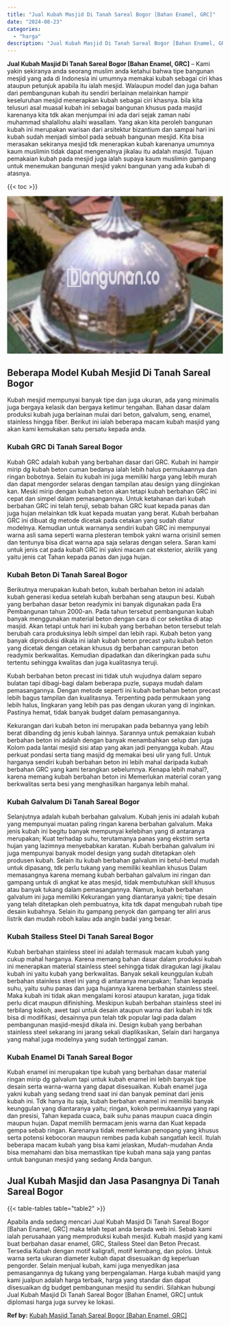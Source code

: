 ```yaml
---
title: "Jual Kubah Masjid Di Tanah Sareal Bogor [Bahan Enamel, GRC]"
date: "2024-08-23"
categories: 
  - "harga"
description: "Jual Kubah Masjid Di Tanah Sareal Bogor [Bahan Enamel, GRC]. Apabila anda sedang mencari Jual Kubah Masjid Di Tanah Sareal Bogor [Bahan Enamel, GRC] maka t..."
---
```


**Jual Kubah Masjid Di Tanah Sareal Bogor \[Bahan Enamel, GRC\]** – Kami yakin sekiranya anda seorang muslim anda ketahui bahwa tipe bangunan mesjid yang ada di Indonesia ini umumnya memakai kubah sebagai ciri khas ataupun petunjuk apabila itu ialah mesjid. Walaupun model dan juga bahan dari pembangunan kubah itu sendiri berlainan melainkan hampir keseluruhan mesjid menerapkan kubah sebagai ciri khasnya. bila kita telusuri asal muasal kubah ini sebagai bangunan khusus pada masjid karenanya kita tdk akan menjumpai ini ada dari sejak zaman nabi muhammad shalallohu alaihi wasallam. Yang akan kita peroleh bangunan kubah ini merupakan warisan dari arsitektur bizantium dan sampai hari ini kubah sudah menjadi simbol pada sebuah bangunan mesjid. Kita bisa merasakan sekiranya mesjid tdk menerapkan kubah karenanya umumnya kaum muslimin tidak dapat mengenalnya jikalau itu adalah masjid. Tujuan pemakaian kubah pada mesjid juga ialah supaya kaum muslimin gampang untuk menemukan bangunan mesjid yakni bangunan yang ada kubah di atasnya.

{{< toc >}}

![Jual Kubah Masjid Di Tanah Sareal Bogor [Bahan Enamel, GRC]](/images/jual-kubah-masjid-19.png)

## Beberapa Model Kubah Mesjid Di Tanah Sareal Bogor

Kubah mesjid mempunyai banyak tipe dan juga ukuran, ada yang minimalis juga bergaya kelasik dan bergaya ketimur tengahan. Bahan dasar dalam produksi kubah juga berlainan mulai dari beton, galvalum, seng, enamel, stainless hingga fiber. Berikut ini ialah beberapa macam kubah masjid yang akan kami kemukakan satu persatu kepada anda.

### Kubah GRC Di Tanah Sareal Bogor

Kubah GRC adalah kubah yang berbahan dasar dari GRC. Kubah ini hampir mirip dg kubah beton cuman bedanya ialah lebih halus permukaannya dan ringan bobotnya. Selain itu kubah ini juga memiliki harga yang lebih murah dan dapat mengorder selaras dengan tampilan atau design yang diinginkan kan. Meski mirip dengan kubah beton akan tetapi kubah berbahan GRC ini cepat dan simpel dalam pemasangannya. Untuk ketahanan dari kubah berbahan GRC ini telah teruji, sebab bahan GRC kuat kepada panas dan juga hujan melainkan tdk kuat kepada muatan yang berat. Kubah berbahan GRC ini dibuat dg metode dicetak pada cetakan yang sudah diatur modelnya. Kemudian untuk warnanya sendiri kubah GRC ini mempunyai warna asli sama seperti warna plesteran tembok yakni warna orisinil semen dan tentunya bisa dicat warna apa saja selaras dengan selera. Saran kami untuk jenis cat pada kubah GRC ini yakni macam cat eksterior, akrilik yang yaitu jenis cat Tahan kepada panas dan juga hujan.

### Kubah Beton Di Tanah Sareal Bogor

Berikutnya merupakan kubah beton, kubah berbahan beton ini adalah kubah generasi kedua setelah kubah berbahan seng ataupun besi. Kubah yang berbahan dasar beton readymix ini banyak digunakan pada Era Pembangunan tahun 2000-an. Pada tahun tersebut pembangunan kubah banyak menggunakan material beton dengan cara di cor seketika di atap masjid. Akan tetapi untuk hari ini kubah yang berbahan beton tersebut telah berubah cara produksinya lebih simpel dan lebih rapi. Kubah beton yang banyak diproduksi dikala ini ialah kubah beton precast yaitu kubah beton yang dicetak dengan cetakan khusus dg berbahan campuran beton readymix berkwalitas. Kemudian dipadatkan dan dikeringkan pada suhu tertentu sehingga kwalitas dan juga kualitasnya teruji.

Kubah berbahan beton precast ini tidak utuh wujudnya dalam separo bulatan tapi dibagi-bagi dalam beberapa puzle, supaya mudah dalam pemasangannya. Dengan metode seperti ini kubah berbahan beton precast lebih bagus tampilan dan kualitasnya. Terpenting pada permukaan yang lebih halus, lingkaran yang lebih pas pas dengan ukuran yang di inginkan. Pastinya hemat, tidak banyak budget dalam pemasangannya.

Kekurangan dari kubah beton ini merupakan pada bebannya yang lebih berat dibanding dg jenis kubah lainnya. Sarannya untuk pemakaian kubah berbahan beton ini adalah dengan banyak menambahkan selup dan juga Kolom pada lantai mesjid sisi atap yang akan jadi penyangga kubah. Atau perkuat pondasi serta tiang masjid dg memakai besi ulir yang full. Untuk harganya sendiri kubah berbahan beton ini lebih mahal daripada kubah berbahan GRC yang kami terangkan sebelumnya. Kenapa lebih mahal?, karena memang kubah berbahan beton ini Memerlukan material coran yang berkwalitas serta besi yang menghasilkan harganya lebih mahal.

### Kubah Galvalum Di Tanah Sareal Bogor

Selanjutnya adalah kubah berbahan galvalum. Kubah jenis ini adalah kubah yang mempunyai muatan paling ringan karena berbahan galvalum. Maka jenis kubah ini begitu banyak mempunyai kelebihan yang di antaranya merupakan; Kuat terhadap suhu, terutamanya panas yang ekstrim serta hujan yang lazimnya menyebabkan karatan. Kubah berbahan galvalum ini juga mempunyai banyak model design yang sudah ditetapkan oleh produsen kubah. Selain itu kubah berbahan galvalum ini betul-betul mudah untuk dipasang, tdk perlu tukang yang memiliki keahlian khusus Dalam memasangnya karena memang kubah berbahan galvalum ini ringan dan gampang untuk di angkat ke atas mesjid, tidak membutuhkan skill khusus atau banyak tukang dalam pemasangannya. Namun, kubah berbahan galvalum ini juga memiliki Kekurangan yang diantaranya yakni; tipe desain yang telah ditetapkan oleh pembuatnya, kita tdk dapat mengubah rubah tipe desain kubahnya. Selain itu gampang penyok dan gampang ter aliri arus listrik dan mudah roboh kalau ada angin badai yang besar.

### Kubah Stailess Steel Di Tanah Sareal Bogor

Kubah berbahan stainless steel ini adalah termasuk macam kubah yang cukup mahal harganya. Karena memang bahan dasar dalam produksi kubah ini menerapkan material stainless steel sehingga tidak diragukan lagi jikalau kubah ini yaitu kubah yang berkwalitas. Banyak sekali keunggulan kubah berbahan stainless steel ini yang di antaranya merupakan; Tahan kepada suhu, yaitu suhu panas dan juga hujannya karena berbahan stainless steel. Maka kubah ini tidak akan mengalami korosi ataupun karatan, juga tidak perlu dicat maupun difinishing. Meskipun kubah berbahan stainless steel ini terbilang kokoh, awet tapi untuk desain ataupun warna dari kubah ini tdk bisa di modifikasi, desainnya pun telah tdk popular lagi pada dalam pembangunan masjid-mesjid dikala ini. Design kubah yang berbahan stainless steel sekarang ini jarang sekali diaplikasikan, Selain dari harganya yang mahal juga modelnya yang sudah tertinggal zaman.

### Kubah Enamel Di Tanah Sareal Bogor

Kubah enamel ini merupakan tipe kubah yang berbahan dasar material ringan mirip dg galvalum tapi untuk kubah enamel ini lebih banyak tipe desain serta warna-warna yang dapat disesuaikan. Kubah enamel juga yakni kubah yang sedang trend saat ini dan banyak peminat dari jenis kubah ini. Tdk hanya itu saja, kubah berbahan enamel ini memiliki banyak keunggulan yang diantaranya yaitu; ringan, kokoh permukaannya yang rapi dan presisi, Tahan kepada cuaca, baik suhu panas maupun cuaca dingin maupun hujan. Dapat memilih bermacam jenis warna dan Kuat kepada gempa sebab ringan. Karenanya tidak memerlukan penopang yang khusus serta potensi kebocoran maupun rembes pada kubah sangatlah kecil. Itulah beberapa macam kubah yang bisa kami jelaskan, Mudah-mudahan Anda bisa memahami dan bisa memastikan tipe kubah mana saja yang pantas untuk bangunan mesjid yang sedang Anda bangun.

## Jual Kubah Masjid dan Jasa Pasangnya Di Tanah Sareal Bogor

{{< table-tables table="table2" >}}

Apabila anda sedang mencari Jual Kubah Masjid Di Tanah Sareal Bogor \[Bahan Enamel, GRC\] maka telah tepat anda berada web ini. Sebab kami ialah perusahaan yang memproduksi kubah mesjid. Kubah masjid yang kami buat berbahan dasar enamel, GRC, Stailess Steel dan Beton Precast. Tersedia Kubah dengan motif kaligrafi, motif kembang, dan polos. Untuk warna serta ukuran diameter kubah dapat disesuaikan dg keperluan pengorder. Selain menjual kubah, kami juga menyedikan jasa pemasangannya dg tukang yang berpengalaman. Harga kubah masjid yang kami jualpun adalah harga terbaik, harga yang standar dan dapat disesuaikan dg budget pembangunan mesjid itu sendiri. Silahkan hubungi Jual Kubah Masjid Di Tanah Sareal Bogor \[Bahan Enamel, GRC\] untuk diplomasi harga juga survey ke lokasi.

**Ref by:** [Kubah Masjid Tanah Sareal Bogor [Bahan Enamel, GRC]](https://id.wikipedia.org/wiki/Kubah)

